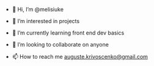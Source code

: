 - 👋 Hi, I’m @melisiuke
- 👀 I’m interested in projects

- 🌱 I’m currently learning front end dev basics
- 💞️ I’m looking to collaborate on anyone
- 📫 How to reach me auguste.krivoscenko@gmail.com

<!---
melisiuke/melisiuke is a ✨ special ✨ repository because its `README.md` (this file) appears on your GitHub profile.
You can click the Preview link to take a look at your changes.
--->
